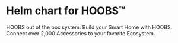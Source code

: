 # Helm chart for HOOBS™

HOOBS out of the box system: Build your Smart Home with HOOBS. Connect over 2,000 Accessories to your favorite Ecosystem.

